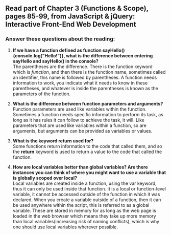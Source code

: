 ## Read part of Chapter 3 (Functions & Scope), pages 85-99, from JavaScript & jQuery: Interactive Front-End Web Development
### Answer these questions about the reading:

1. __If we have a function defined as function sayHello(){console.log("Hello!")}, what is the difference between entering sayHello and sayHello() in the console?__<br />The parentheses are the difference. There is the function keyword which is <i>function</i>, and then there is the function name, sometimes called an identifier, this name is followed by parentheses. A function needs information to work, you indicate what it needs to know in these parentheses,  and whatever is inside the parentheses is known as the parameters of the function.

2. __What is the difference between function parameters and arguments?__<br />
Function parameters are used like variables within the function. Sometimes a function needs specific information to perform its task, as long as it has rules it can follow to achieve the task, it will. Like parameters that are used like variables within a function, so are arguments, but arguments can be provided as variables or values.

3. __What is the keyword return used for?__<br />
Some functions return information to the code that called them, and so the __return__ keyword is used to return a value to the code that called the function.

4. __How are local variables better than global variables? Are there instances you can think of where you might want to use a variable that is globally scoped over local?__<br />
Local variables are created inside a function, using the var keyword, thus it can only be used inside that function. It is a local or function-level variable, it cannot be accessed outside of the function in which it was declared. When you create a variable outside of a function, then it can be used anywhere within the script, this is referred to as a global variable. These are stored in memory for as long as the web page is loaded in the web browser which means they take up more memory than local variables(increasing risk of naming conflicts), which is why one should use local variables wherever possible.
